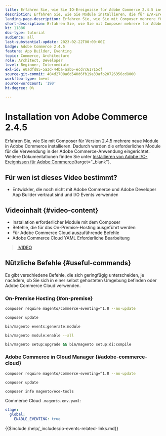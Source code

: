 ```yaml
---
title: Erfahren Sie, wie Sie IO-Ereignisse für Adobe Commerce 2.4.5 installieren
description: Erfahren Sie, wie Sie Module installieren, die für E/A-Ereignisse in Adobe Commerce 2.4.5 zur Verwendung in Adobe Developer App Builder erforderlich sind
landing-page-description: Erfahren Sie, wie Sie mit Composer mehrere für Adobe Commerce 2.4.5 erforderliche Module installieren.
short-description: Erfahren Sie, wie Sie mit Composer mehrere für Adobe Commerce 2.4.5 erforderliche Module installieren.
kt: 11886
doc-type: tutorial
audience: all
last-substantial-update: 2023-02-22T00:00:00Z
badge: Adobe Commerce 2.4.5
feature: App Builder, Eventing
topic: Commerce, Architecture
role: Architect, Developer
level: Beginner, Intermediate
exl-id: e0adfd85-5a3d-44ba-aab5-ecd7c61715cf
source-git-commit: 404d2708a6d540d6fb19a33afb20726356cd8000
workflow-type: tm+mt
source-wordcount: '190'
ht-degree: 0%

---
```


# Installation von Adobe Commerce 2.4.5

Erfahren Sie, wie Sie mit Composer für Version 2.4.5 mehrere neue Module in Adobe Commerce installieren. Dadurch werden die erforderlichen Module für die Verwendung in der Adobe Commerce-Anwendung eingerichtet. Weitere Dokumentationen finden Sie unter [Installieren von Adobe I/O-Ereignissen für Adobe Commerce](https://developer.adobe.com/commerce/events/get-started/installation/){target="_blank"}.

## Für wen ist dieses Video bestimmt?

* Entwickler, die noch nicht mit Adobe Commerce und Adobe Developer App Builder vertraut sind und I/O Events verwenden

## Videoinhalt {#video-content}

* Installation erforderlicher Module mit dem Composer
* Befehle, die für das On-Premise-Hosting ausgeführt werden
* Für Adobe Commerce Cloud auszuführende Befehle
* Adobe Commerce Cloud YAML Erforderliche Bearbeitung

>[!VIDEO](https://video.tv.adobe.com/v/3415794?quality=12&learn=on)

## Nützliche Befehle {#useful-commands}

Es gibt verschiedene Befehle, die sich geringfügig unterscheiden, je nachdem, ob Sie sich in einer selbst gehosteten Umgebung befinden oder Adobe Commerce Cloud verwenden.

### On-Premise Hosting {#on-premise}

```bash
composer require magento/commerce-eventing=^1.0 --no-update

composer update

bin/magento events:generate:module

bin/magento module:enable --all

bin/magento setup:upgrade && bin/magento setup:di:compile
```

### Adobe Commerce in Cloud Manager {#adobe-commerce-cloud}

```bash
composer require magento/commerce-eventing=^1.0 --no-update

composer update

composer info magento/ece-tools
```

Commerce Cloud `.magento.env.yaml`:

```yaml
stage:
  global:
    ENABLE_EVENTING: true
```

{{$include /help/_includes/io-events-related-links.md}}
